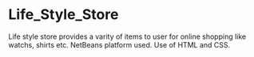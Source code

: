 # Life_Style_Store
Life style store provides a varity of items to user for online shopping like watchs, shirts etc.
NetBeans platform used.
Use of HTML and CSS.
